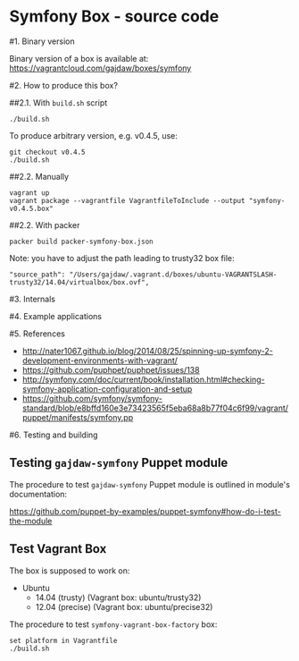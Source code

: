 Symfony Box - source code
=========================

#1. Binary version

Binary version of a box is available at:
https://vagrantcloud.com/gajdaw/boxes/symfony

#2. How to produce this box?

##2.1. With `build.sh` script

    ./build.sh

To produce arbitrary version, e.g. v0.4.5, use:

    git checkout v0.4.5
    ./build.sh

##2.2. Manually

    vagrant up
    vagrant package --vagrantfile VagrantfileToInclude --output "symfony-v0.4.5.box"

##2.2. With packer

    packer build packer-symfony-box.json

Note: you have to adjust the path leading to trusty32 box file:

    "source_path": "/Users/gajdaw/.vagrant.d/boxes/ubuntu-VAGRANTSLASH-trusty32/14.04/virtualbox/box.ovf",

#3. Internals

#4. Example applications

#5. References

* http://nater1067.github.io/blog/2014/08/25/spinning-up-symfony-2-development-environments-with-vagrant/
* https://github.com/puphpet/puphpet/issues/138
* http://symfony.com/doc/current/book/installation.html#checking-symfony-application-configuration-and-setup
* https://github.com/symfony/symfony-standard/blob/e8bffd160e3e73423565f5eba68a8b77f04c6f99/vagrant/puppet/manifests/symfony.pp

#6. Testing and building

## Testing `gajdaw-symfony` Puppet module

The procedure to test `gajdaw-symfony` Puppet module
is outlined in module's documentation:

https://github.com/puppet-by-examples/puppet-symfony#how-do-i-test-the-module

## Test Vagrant Box

The box is supposed to work on:

* Ubuntu
  - 14.04 (trusty) (Vagrant box: ubuntu/trusty32)
  - 12.04 (precise) (Vagrant box: ubuntu/precise32)

The procedure to test `symfony-vagrant-box-factory` box:

    set platform in Vagrantfile
    ./build.sh
